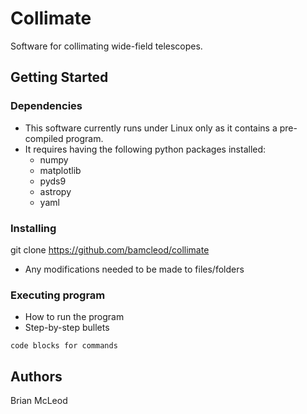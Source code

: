# Collimate

Software for collimating wide-field telescopes.

## Getting Started

### Dependencies

* This software currently runs under Linux only as it contains a pre-compiled program.
* It requires having the following python packages installed:
  * numpy
  * matplotlib
  * pyds9
  * astropy
  * yaml


### Installing

git clone https://github.com/bamcleod/collimate

* Any modifications needed to be made to files/folders

### Executing program

* How to run the program
* Step-by-step bullets
```
code blocks for commands
```


## Authors

Brian McLeod

